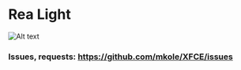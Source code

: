 # Rea Light

![Alt text](https://imgur.com/gILkgwn.png?raw=true)







### Issues, requests: https://github.com/mkole/XFCE/issues
